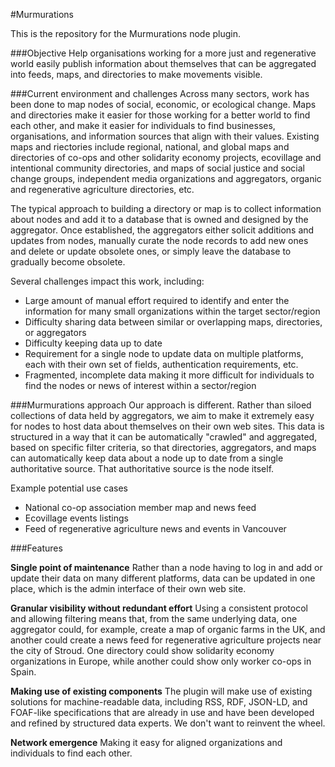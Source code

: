 #Murmurations

This is the repository for the Murmurations node plugin.

###Objective
Help organisations working for a more just and regenerative world easily publish information about themselves that can be aggregated into feeds, maps, and directories to make movements visible.

###Current environment and challenges
Across many sectors, work has been done to map nodes of social, economic, or ecological change. Maps and directories make it easier for those working for a better world to find each other, and make it easier for individuals to find businesses, organisations, and information sources that align with their values. Existing maps and riectories include regional, national, and global maps and directories of co-ops and other solidarity economy projects, ecovillage and intentional community directories, and maps of social justice and social change groups, independent media organizations and aggregators, organic and regenerative agriculture directories, etc.

The typical approach to building a directory or map is to collect information about nodes and add it to a database that is owned and designed by the aggregator. Once established, the aggregators either solicit additions and updates from nodes, manually curate the node records to add new ones and delete or update obsolete ones, or simply leave the database to gradually become obsolete.

Several challenges impact this work, including:

 * Large amount of manual effort required to identify and enter the information for many small organizations within the target sector/region
 * Difficulty sharing data between similar or overlapping maps, directories, or aggregators
 * Difficulty keeping data up to date
 * Requirement for a single node to update data on multiple platforms, each with their own set of fields, authentication requirements, etc.
 * Fragmented, incomplete data making it more difficult for individuals to find the nodes or news of interest within a sector/region
 
###Murmurations approach
Our approach is different. Rather than siloed collections of data held by aggregators, we aim to make it extremely easy for nodes to host data about themselves on their own web sites. This data is structured in a way that it can be automatically "crawled" and aggregated, based on specific filter criteria, so that directories, aggregators, and maps can automatically keep data about a node up to date from a single authoritative source. That authoritative source is the node itself.
 
Example potential use cases

 * National co-op association member map and news feed
 * Ecovillage events listings
 * Feed of regenerative agriculture news and events in Vancouver

###Features 

**Single point of maintenance**
Rather than a node having to log in and add or update their data on many different platforms, data can be updated in one place, which is the admin interface of their own web site.

**Granular visibility without redundant effort**
Using a consistent protocol and allowing filtering means that, from the same underlying data, one aggregator could, for example, create a map of organic farms in the UK, and another could create a news feed for regenerative agriculture projects near the city of Stroud. One directory could show solidarity economy organizations in Europe, while another could show only worker co-ops in Spain.

**Making use of existing components**
The plugin will make use of existing solutions for machine-readable data, including RSS, RDF, JSON-LD, and FOAF-like specifications that are already in use and have been developed and refined by structured data experts. We don't want to reinvent the wheel.

**Network emergence**
Making it easy for aligned organizations and individuals to find each other.

